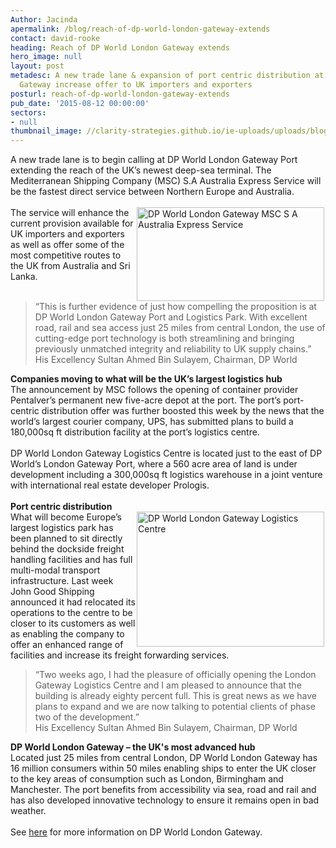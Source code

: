 ```yaml
---
Author: Jacinda
apermalink: /blog/reach-of-dp-world-london-gateway-extends
contact: david-rooke
heading: Reach of DP World London Gateway extends
hero_image: null
layout: post
metadesc: A new trade lane & expansion of port centric distribution at DP World London
  Gateway increase offer to UK importers and exporters
posturl: reach-of-dp-world-london-gateway-extends
pub_date: '2015-08-12 00:00:00'
sectors:
- null
thumbnail_image: //clarity-strategies.github.io/ie-uploads/uploads/blog/DP_World_mini.jpg
---
```


<p>A new trade lane is to begin calling at DP World London Gateway Port extending the reach of the UK’s newest deep-sea terminal. The Mediterranean Shipping Company (MSC) S.A Australia Express Service will be the fastest direct service between Northern Europe and Australia.<br/><br/><img alt='DP World London Gateway MSC S A Australia Express Service' src='//clarity-strategies.github.io/ie-uploads/uploads/blog/msc_roberta_300.jpg' style='float:right; height:150px; margin-left:2px; margin-right:2px; width:300px'/>The service will enhance the current provision available for UK importers and exporters as well as offer some of the most competitive routes to the UK from Australia and Sri Lanka.<br/> </p><blockquote><p>“This is further evidence of just how compelling the proposition is at DP World London Gateway Port and Logistics Park. With excellent road, rail and sea access just 25 miles from central London, the use of cutting-edge port technology is both streamlining and bringing previously unmatched integrity and reliability to UK supply chains.”<br/>His Excellency Sultan Ahmed Bin Sulayem, Chairman, DP World</p></blockquote><p><strong>Companies moving to what will be the UK’s largest logistics hub</strong><br/>The announcement by MSC follows the opening of container provider Pentalver’s permanent new five-acre depot at the port. The port’s port-centric distribution offer was further boosted this week by the news that the world’s largest courier company, UPS, has submitted plans to build a 180,000sq ft distribution facility at the port’s logistics centre.<br/><br/>DP World London Gateway Logistics Centre is located just to the east of DP World’s London Gateway Port, where a 560 acre area of land is under development including a 300,000sq ft logistics warehouse in a joint venture with international real estate developer Prologis.<br/><br/><strong>Port centric distribution</strong><br/><img alt='DP World London Gateway Logistics Centre' src='//clarity-strategies.github.io/ie-uploads/uploads/blog/Logistics_DP_World.jpg' style='float:right; height:216px; margin-left:2px; margin-right:2px; width:300px'/>What will become Europe’s largest logistics park has been planned to sit directly behind the dockside freight handling facilities and has full multi-modal transport infrastructure. Last week John Good Shipping announced it had relocated its operations to the centre to be closer to its customers as well as enabling the company to offer an enhanced range of facilities and increase its freight forwarding services.</p><blockquote><p>“Two weeks ago, I had the pleasure of officially opening the London Gateway Logistics Centre and I am pleased to announce that the building is already eighty percent full. This is great news as we have plans to expand and we are now talking to potential clients of phase two of the development.”<br/>His Excellency Sultan Ahmed Bin Sulayem, Chairman, DP World</p></blockquote><p><strong>DP World London Gateway – the UK's most advanced hub</strong><br/>Located just 25 miles from central London, DP World London Gateway has 16 million consumers within 50 miles enabling ships to enter the UK closer to the key areas of consumption such as London, Birmingham and Manchester. The port benefits from accessibility via sea, road and rail and has also developed innovative technology to ensure it remains open in bad weather.<br/><br/>See <a href='http://www.investessex.co.uk/studies/place-studies/london-gateway-port/' target='_blank'>here</a> for more information on DP World London Gateway.<br/> </p><div class='chart-container' style='display: none;'><iframe class='essexchart' frameborder='0' height='1000px' src='https://essexcharts.appspot.com/essex1.html' width='100%'></iframe></div>